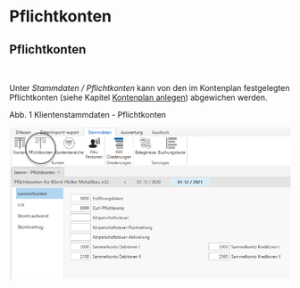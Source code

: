 # Pflichtkonten

## Pflichtkonten&nbsp;

&nbsp;

Unter *Stammdaten / Pflichtkonten* kann von den im Kontenplan festgelegten Pflichtkonten (siehe Kapitel [Kontenplan anlegen](FIBUNext/Kontenplane.md#Kontenplan\_anlegen)) abgewichen werden.

Abb. 1 Klientenstammdaten - Pflichtkonten

![Image](<img/NeuesElement110.png>)

